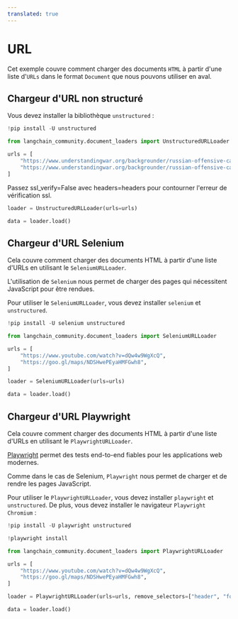 ```yaml
---
translated: true
---
```


# URL

Cet exemple couvre comment charger des documents `HTML` à partir d'une liste d'`URLs` dans le format `Document` que nous pouvons utiliser en aval.

## Chargeur d'URL non structuré

Vous devez installer la bibliothèque `unstructured` :

```python
!pip install -U unstructured
```

```python
from langchain_community.document_loaders import UnstructuredURLLoader
```

```python
urls = [
    "https://www.understandingwar.org/backgrounder/russian-offensive-campaign-assessment-february-8-2023",
    "https://www.understandingwar.org/backgrounder/russian-offensive-campaign-assessment-february-9-2023",
]
```

Passez ssl_verify=False avec headers=headers pour contourner l'erreur de vérification ssl.

```python
loader = UnstructuredURLLoader(urls=urls)
```

```python
data = loader.load()
```

## Chargeur d'URL Selenium

Cela couvre comment charger des documents HTML à partir d'une liste d'URLs en utilisant le `SeleniumURLLoader`.

L'utilisation de `Selenium` nous permet de charger des pages qui nécessitent JavaScript pour être rendues.

Pour utiliser le `SeleniumURLLoader`, vous devez installer `selenium` et `unstructured`.

```python
!pip install -U selenium unstructured
```

```python
from langchain_community.document_loaders import SeleniumURLLoader
```

```python
urls = [
    "https://www.youtube.com/watch?v=dQw4w9WgXcQ",
    "https://goo.gl/maps/NDSHwePEyaHMFGwh8",
]
```

```python
loader = SeleniumURLLoader(urls=urls)
```

```python
data = loader.load()
```

## Chargeur d'URL Playwright

Cela couvre comment charger des documents HTML à partir d'une liste d'URLs en utilisant le `PlaywrightURLLoader`.

[Playwright](https://playwright.dev/) permet des tests end-to-end fiables pour les applications web modernes.

Comme dans le cas de Selenium, `Playwright` nous permet de charger et de rendre les pages JavaScript.

Pour utiliser le `PlaywrightURLLoader`, vous devez installer `playwright` et `unstructured`. De plus, vous devez installer le navigateur `Playwright Chromium` :

```python
!pip install -U playwright unstructured
```

```python
!playwright install
```

```python
from langchain_community.document_loaders import PlaywrightURLLoader
```

```python
urls = [
    "https://www.youtube.com/watch?v=dQw4w9WgXcQ",
    "https://goo.gl/maps/NDSHwePEyaHMFGwh8",
]
```

```python
loader = PlaywrightURLLoader(urls=urls, remove_selectors=["header", "footer"])
```

```python
data = loader.load()
```
